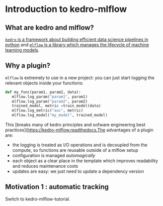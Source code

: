# Introduction to kedro-mlflow

## What are kedro and mlflow?

[``kedro`` is a framework about building efficient data science pipelines in python](https://kedro-mlflow.readthedocs.io/en/stable/source/01_introduction/01_introduction.html#what-is-kedro) and [``mlflow`` is a library which manages the lifecycle of machine learning models](https://kedro-mlflow.readthedocs.io/en/stable/source/01_introduction/01_introduction.html#what-is-mlflow).

## Why a plugin?

``mlflow`` is extremely to use in a new project: you can just start logging the relevant objects inside your functions: 

```python
def my_func(param1, param2, data):
   mlflow.log_param("param1", param1)
   mlflow.log_param("param2", param2)
   trained_model, metric =train_model(data)
   mlflow.log_metric("auc", metric)
   mlflow.log_model("my_model", trained_model)
```

This [breaks many of kedro principles and sofware engineering best practices](https://kedro-mlflow.readthedocs.The advantages of a plugin are: 
- the logging is treated as I/O operations and is decoupled from the compute, so functions are reusable outside of a mlflow setup
- configuration is managed *automagically*
- each object as a clear place in the template which improves readability and reduces maintenance costs 
- updates are easy: we just need to update a dependency version

## Motivation 1 : automatic tracking

Switch to kedro-mlflow-tutorial.  
